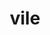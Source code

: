 ---
category: 4-letters
denotation: null
name: vile
reference_link: https://www.etymonline.com/word/vile
root_language: null
root_name: null
title: vile
type: free
word_sums:
- respelling: vile
  sum: 'Vile + '
---